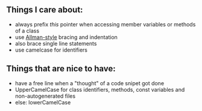 ## Things I care about:

* always prefix *this* pointer when accessing member variables or methods of a class
* use [Allman-style](https://en.wikipedia.org/w/index.php?title=Indent_style&oldid=781009120#Allman_style) bracing and indentation
* also brace single line statements
* use camelcase for identifiers

## Things that are nice to have:

* have a free line when a "thought" of a code snipet got done
* UpperCamelCase for class identifiers, methods, const variables and non-autogenerated files
* else: lowerCamelCase
